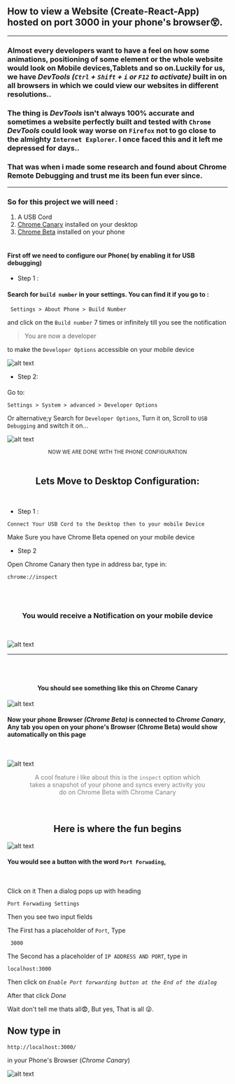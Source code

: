 ## How to view a Website (Create-React-App) hosted on port 3000 in your phone's browser😲.

---

### Almost every developers want to have a feel on how some animations, positioning of some element or the whole website would look on Mobile devices,Tablets and so on.Luckily for us, we have _DevTools_ _(`Ctrl` + `Shift` + `i` or `F12` to activate)_ built in on all browsers in which we could view our websites in different resolutions..

### The thing is _DevTools_ isn't always 100% accurate and sometimes a website perfectly built and tested with `Chrome` _DevTools_ could look way worse on `Firefox` not to go close to the almighty `Internet Explorer`. I once faced this and it left me depressed for days..

### That was when i made some research and found about Chrome Remote Debugging and trust me its been fun ever since.

---

### **So for this project we will need :**

1. A USB Cord
1. [Chrome Canary](https://google-chrome-canary.en.softonic.com/ 'Install Chrome Canary from Softonic')
   installed on your desktop
1. [Chrome Beta](https://play.google.com/store/apps/details?id=com.chrome.beta 'Install Chrome Beta on YOur Laptop')
   installed on your phone <br> <br>

#### First off we need to configure our Phone( by enabling it for USB debugging)

- Step 1 :

#### Search for `build number` in your settings. You can find it if you go to :

```
 Settings > About Phone > Build Number
```

and click on the `Build number` 7 times or infinitely till you see the
notification

> You are now a developer

to make the `Developer Options` accessible on your mobile device

![alt text](img/FotoJet.png 'Steps to getting  developer options accessible on your phone')

- Step 2:

####

Go to:

```
Settings > System > advanced > Developer Options
```

Or alternative;y Search for `Developer Options`, Turn it on, Scroll to
`USB Debugging` and switch it on...

![alt text](img/devOptions1.png 'Switching on Developer Options')

<div align="center">
  <small> NOW WE ARE DONE WITH THE PHONE CONFIGURATION 
  </small>
</div>

<br>

<div align="center">
  <h2>
Lets Move to Desktop Configuration:
  </h2>
</div>
<br>

- Step 1 :

```
Connect Your USB Cord to the Desktop then to your mobile Device
```

<p>
Make Sure you have Chrome Beta opened on your mobile device

</p>

- Step 2

Open Chrome Canary then type in address bar, type in:

```
chrome://inspect
```

<br>
<br>
<h3 align ="center">
You would receive a Notification
on your mobile device
</h3>

<br>

![alt text](img/Capture3.png 'Accept USb Debugging Options')

---

<br>

<br>
<h4 align ="center">You should see something like this on Chrome Canary</h4>

![alt text](img/Capture4.png 'Chrome Canary View')

#### Now your phone Browser _(Chrome Beta)_ is connected to _Chrome Canary_, Any tab you open on your phone's Browser (Chrome Beta) would show automatically on this page

<br>

![alt text](img/snapshot.png 'Snapshot of your screen on Chrome Canary')

<p style ="color:gray; text-align:center; font-size:14px; width:80%; margin:auto;">
 A cool feature i like about this is the
 <code>inspect</code> option which takes a snapshot
of your phone and syncs every activity you do on Chrome Beta with Chrome Canary
</p>
<br>
<br>
<h2 align ="center">
Here is where the fun begins</h2>

![alt text](img/PortGrid.jpg 'Snapshot of your screen on Chrome Canary')

#### You would see a button with the word `Port Forwading`,

<br>

Click on it Then a dialog pops up with heading

```
Port Forwading Settings
```

Then you see two input fields

The First has a placeholder of `Port`, Type

```
 3000
```

The Second has a placeholder of `IP ADDRESS AND PORT`, type in

```
localhost:3000
```

Then click on _`Enable Port forwarding button at the End of the dialog`_

After that click _Done_

Wait don't tell me thats all😨, But yes, That is all 😜.

## Now type in

```
http://localhost:3000/
```

in your Phone's Browser (_Chrome Canary_)

![alt text](img/screen.gif 'Snapshot Of Localhost on browser')
